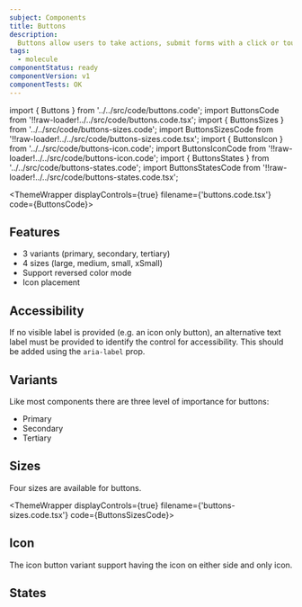 ```yaml
---
subject: Components
title: Buttons
description:
  Buttons allow users to take actions, submit forms with a click or touch.
tags:
  - molecule
componentStatus: ready
componentVersion: v1
componentTests: OK
---
```


<!-- CODE IMPORTS -->

<!-- prettier-ignore -->
import { Buttons } from '../../src/code/buttons.code'; 
import ButtonsCode from '!!raw-loader!../../src/code/buttons.code.tsx';
import { ButtonsSizes } from '../../src/code/buttons-sizes.code'; 
import ButtonsSizesCode from '!!raw-loader!../../src/code/buttons-sizes.code.tsx';
import { ButtonsIcon } from '../../src/code/buttons-icon.code'; 
import ButtonsIconCode from '!!raw-loader!../../src/code/buttons-icon.code';
import { ButtonsStates } from '../../src/code/buttons-states.code';
import ButtonsStatesCode from '!!raw-loader!../../src/code/buttons-states.code.tsx';

<!-- END CODE IMPORTS -->

<DocHeader props={props}/>

<!-- prettier-ignore -->
<ThemeWrapper 
  displayControls={true} 
  filename={'buttons.code.tsx'} 
  code={ButtonsCode}>
  <Buttons />
</ThemeWrapper>

## Features

- 3 variants (primary, secondary, tertiary)
- 4 sizes (large, medium, small, xSmall)
- Support reversed color mode
- Icon placement

## Accessibility

If no visible label is provided (e.g. an icon only button), an alternative text
label must be provided to identify the control for accessibility. This should be
added using the `aria-label` prop.

## Variants

Like most components there are three level of importance for buttons:

- Primary
- Secondary
- Tertiary

## Sizes

Four sizes are available for buttons.

<!-- prettier-ignore -->
<ThemeWrapper 
  displayControls={true} 
  filename={'buttons-sizes.code.tsx'} 
  code={ButtonsSizesCode}>
  <ButtonsSizes /> 
</ThemeWrapper>

## Icon

The icon button variant support having the icon on either side and only icon.

<ThemeWrapper>
  <ButtonsIcon />
</ThemeWrapper>

## States

<ThemeWrapper>
  <ButtonsStates />
</ThemeWrapper>
